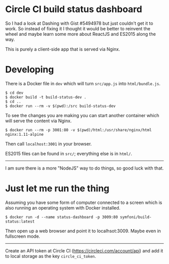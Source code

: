 Circle CI build status dashboard
================================

So I had a look at Dashing with Gist #5494978 but just couldn't get it to work.  So instead of fixing it I thought it would be better to reinvent the wheel and maybe learn some more about ReactJS and ES2015 along the way.

This is purely a client-side app that is served via Nginx.


# Developing

There is a Docker file in `dev` which will turn `src/app.js` into `html/bundle.js`.

```
$ cd dev
$ docker build -t build-status-dev .
$ cd ..
$ docker run --rm -v $(pwd):/src build-status-dev
```

To see the changes you are making you can start another container which  will serve the content via Nginx.

```
$ docker run --rm -p 3001:80 -v $(pwd)/html:/usr/share/nginx/html nginx:1.11-alpine
```

Then call `localhost:3001` in your browser.

ES2015 files can be found in `src/`; everything else is in `html/`.

---

I am sure there is a more "NodeJS" way to do things, so good luck with that.


# Just let me run the thing

Assuming you have some form of computer connected to a screen which is also running an operating system with Docker installed.

```
$ docker run -d --name status-dashboard -p 3009:80 symfoni/build-status:latest
```

Then open up a web browser and point it to localhsot:3009.  Maybe even in fullscreen mode.

---

Create an API token at Circle CI (https://circleci.com/account/api) and add it to local storage as the key `circle_ci_token`.
